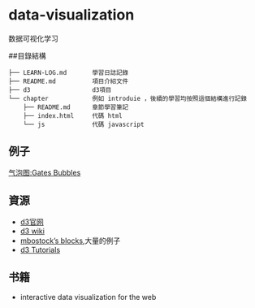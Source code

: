 data-visualization
==================

数据可视化学习

##目錄結構
```
├── LEARN-LOG.md       學習日誌記錄
├── README.md          項目介紹文件
├── d3                 d3項目
└── chapter            例如 introduie ，後續的學習均按照這個結構進行記錄
    ├── README.md      章節學習筆記
    ├── index.html     代碼 html
    └── js             代碼 javascript
```

## 例子

[气泡图:Gates Bubbles]( http://vallandingham.me/gates_bubbles/)

## 資源
- [d3官网](http://d3js.org/)
- [d3 wiki](https://github.com/mbostock/d3/wiki)
- [mbostock’s blocks](http://bl.ocks.org/mbostock),大量的例子
- [d3 Tutorials](https://github.com/mbostock/d3/wiki/Tutorials)

## 书籍

- interactive data visualization for the web
